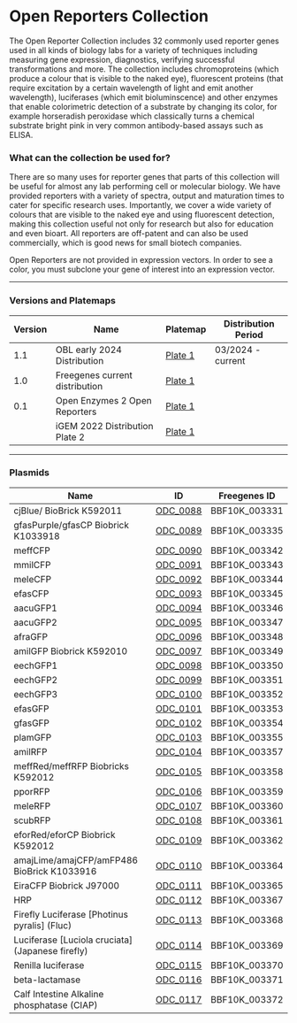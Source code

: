 # Open Reporters Collection

The Open Reporter Collection includes 32 commonly used reporter genes used in all kinds of biology labs for a variety of techniques including measuring gene expression,
diagnostics, verifying successful transformations and more. The collection includes chromoproteins (which produce a colour that is visible to the naked eye), fluorescent
proteins (that require excitation by a certain wavelength of light and emit another wavelength), luciferases (which emit bioluminscence) and other enzymes that enable
colorimetric detection of a substrate by changing its color, for example horseradish peroxidase which classically turns a chemical substrate bright pink in very common
antibody-based assays such as ELISA.

### What can the collection be used for?

There are so many uses for reporter genes that parts of this collection will be useful for almost any lab performing cell or molecular biology.
We have provided reporters with a variety of spectra, output and maturation times to cater for specific research uses.
Importantly, we cover a wide variety of colours that are visible to the naked eye and using fluorescent detection, making this collection useful 
not only for research but also for education and even bioart. All reporters are off-patent and can also be used commercially, which is good news
for small biotech companies.

Open Reporters are not provided in expression vectors. In order to see a color, you must subclone your gene of interest into an expression vector.

---

### Versions and Platemaps

|Version|Name|Platemap|Distribution Period|
|---|---|---|---|
|1.1|OBL early 2024 Distribution|[Plate 1](https://github.com/Reclone-org/Open-DNA-Collections/blob/main/Open%20Reporters%20Collection/Platemaps/ORC-v1_1.csv)| 03/2024 - current|
|1.0|Freegenes current distribution|[Plate 1](https://github.com/Reclone-org/Open-DNA-Collections/tree/main/Open%20Reporters%20Collection/Platemaps/ORC-v1_0.csv)||
|0.1|Open Enzymes 2 Open Reporters|[Plate 1](https://github.com/Reclone-org/Open-DNA-Collections/tree/main/Open%20Reporters%20Collection/Platemaps/ORC-v0_1.csv)||
||iGEM 2022 Distribution Plate 2|[Plate 1](https://cdn.shopify.com/s/files/1/0368/2444/9068/files/iGEM_2022_distribution_kit_plate_2_FreeGenes_parts_plate_map.csv?v=1656608514)||

---

### Plasmids

|Name|ID|Freegenes ID|
|---|---|---|
| cjBlue/ BioBrick K592011 | [ODC_0088](https://github.com/Reclone-org/Open-DNA-Collections/blob/main/Open%20Reporters%20Collection/Plasmids_Genbank/ODC_0088.gb) | BBF10K_003331 |
| gfasPurple/gfasCP Biobrick K1033918 | [ODC_0089](https://github.com/Reclone-org/Open-DNA-Collections/blob/main/Open%20Reporters%20Collection/Plasmids_Genbank/ODC_0089.gb) | BBF10K_003335 |
| meffCFP | [ODC_0090](https://github.com/Reclone-org/Open-DNA-Collections/blob/main/Open%20Reporters%20Collection/Plasmids_Genbank/ODC_0090.gb) | BBF10K_003342 |
| mmilCFP | [ODC_0091](https://github.com/Reclone-org/Open-DNA-Collections/blob/main/Open%20Reporters%20Collection/Plasmids_Genbank/ODC_0091.gb) | BBF10K_003343 |
| meleCFP | [ODC_0092](https://github.com/Reclone-org/Open-DNA-Collections/blob/main/Open%20Reporters%20Collection/Plasmids_Genbank/ODC_0092.gb) | BBF10K_003344 |
| efasCFP | [ODC_0093](https://github.com/Reclone-org/Open-DNA-Collections/blob/main/Open%20Reporters%20Collection/Plasmids_Genbank/ODC_0093.gb) | BBF10K_003345 |
| aacuGFP1 | [ODC_0094](https://github.com/Reclone-org/Open-DNA-Collections/blob/main/Open%20Reporters%20Collection/Plasmids_Genbank/ODC_0094.gb) | BBF10K_003346 |
| aacuGFP2 | [ODC_0095](https://github.com/Reclone-org/Open-DNA-Collections/blob/main/Open%20Reporters%20Collection/Plasmids_Genbank/ODC_0095.gb) | BBF10K_003347 |
| afraGFP | [ODC_0096](https://github.com/Reclone-org/Open-DNA-Collections/blob/main/Open%20Reporters%20Collection/Plasmids_Genbank/ODC_0096.gb) | BBF10K_003348 |
| amilGFP Biobrick K592010 | [ODC_0097](https://github.com/Reclone-org/Open-DNA-Collections/blob/main/Open%20Reporters%20Collection/Plasmids_Genbank/ODC_0097.gb) | BBF10K_003349 |
| eechGFP1 | [ODC_0098](https://github.com/Reclone-org/Open-DNA-Collections/blob/main/Open%20Reporters%20Collection/Plasmids_Genbank/ODC_0098.gb) | BBF10K_003350 |
| eechGFP2 | [ODC_0099](https://github.com/Reclone-org/Open-DNA-Collections/blob/main/Open%20Reporters%20Collection/Plasmids_Genbank/ODC_0099.gb) | BBF10K_003351 |
| eechGFP3 | [ODC_0100](https://github.com/Reclone-org/Open-DNA-Collections/blob/main/Open%20Reporters%20Collection/Plasmids_Genbank/ODC_0100.gb) | BBF10K_003352 |
| efasGFP | [ODC_0101](https://github.com/Reclone-org/Open-DNA-Collections/blob/main/Open%20Reporters%20Collection/Plasmids_Genbank/ODC_0101.gb) | BBF10K_003353 |
| gfasGFP | [ODC_0102](https://github.com/Reclone-org/Open-DNA-Collections/blob/main/Open%20Reporters%20Collection/Plasmids_Genbank/ODC_0102.gb) | BBF10K_003354 |
| plamGFP | [ODC_0103](https://github.com/Reclone-org/Open-DNA-Collections/blob/main/Open%20Reporters%20Collection/Plasmids_Genbank/ODC_0103.gb) | BBF10K_003355 |
| amilRFP | [ODC_0104](https://github.com/Reclone-org/Open-DNA-Collections/blob/main/Open%20Reporters%20Collection/Plasmids_Genbank/ODC_0104.gb) | BBF10K_003357 |
| meffRed/meffRFP Biobricks K592012 | [ODC_0105](https://github.com/Reclone-org/Open-DNA-Collections/blob/main/Open%20Reporters%20Collection/Plasmids_Genbank/ODC_0105.gb) | BBF10K_003358 |
| pporRFP | [ODC_0106](https://github.com/Reclone-org/Open-DNA-Collections/blob/main/Open%20Reporters%20Collection/Plasmids_Genbank/ODC_0106.gb) | BBF10K_003359 |
| meleRFP | [ODC_0107](https://github.com/Reclone-org/Open-DNA-Collections/blob/main/Open%20Reporters%20Collection/Plasmids_Genbank/ODC_0107.gb) | BBF10K_003360 |
| scubRFP | [ODC_0108](https://github.com/Reclone-org/Open-DNA-Collections/blob/main/Open%20Reporters%20Collection/Plasmids_Genbank/ODC_0108.gb) | BBF10K_003361 |
| eforRed/eforCP Biobrick K592012 | [ODC_0109](https://github.com/Reclone-org/Open-DNA-Collections/blob/main/Open%20Reporters%20Collection/Plasmids_Genbank/ODC_0109.gb) | BBF10K_003362 |
| amajLime/amajCFP/amFP486 BioBrick K1033916 | [ODC_0110](https://github.com/Reclone-org/Open-DNA-Collections/blob/main/Open%20Reporters%20Collection/Plasmids_Genbank/ODC_0110.gb) | BBF10K_003364 |
| EiraCFP Biobrick J97000 | [ODC_0111](https://github.com/Reclone-org/Open-DNA-Collections/blob/main/Open%20Reporters%20Collection/Plasmids_Genbank/ODC_0111.gb) | BBF10K_003365 |
| HRP | [ODC_0112](https://github.com/Reclone-org/Open-DNA-Collections/blob/main/Open%20Reporters%20Collection/Plasmids_Genbank/ODC_0112.gb) | BBF10K_003367 |
| Firefly Luciferase [Photinus pyralis] (Fluc) | [ODC_0113](https://github.com/Reclone-org/Open-DNA-Collections/blob/main/Open%20Reporters%20Collection/Plasmids_Genbank/ODC_0113.gb) | BBF10K_003368 |
| Luciferase [Luciola cruciata] (Japanese firefly) | [ODC_0114](https://github.com/Reclone-org/Open-DNA-Collections/blob/main/Open%20Reporters%20Collection/Plasmids_Genbank/ODC_0114.gb) | BBF10K_003369 |
| Renilla luciferase | [ODC_0115](https://github.com/Reclone-org/Open-DNA-Collections/blob/main/Open%20Reporters%20Collection/Plasmids_Genbank/ODC_0115.gb) | BBF10K_003370 |
| beta-lactamase | [ODC_0116](https://github.com/Reclone-org/Open-DNA-Collections/blob/main/Open%20Reporters%20Collection/Plasmids_Genbank/ODC_0116.gb) | BBF10K_003371 |
| Calf Intestine Alkaline phosphatase (CIAP) | [ODC_0117](https://github.com/Reclone-org/Open-DNA-Collections/blob/main/Open%20Reporters%20Collection/Plasmids_Genbank/ODC_0117.gb) | BBF10K_003372 |
